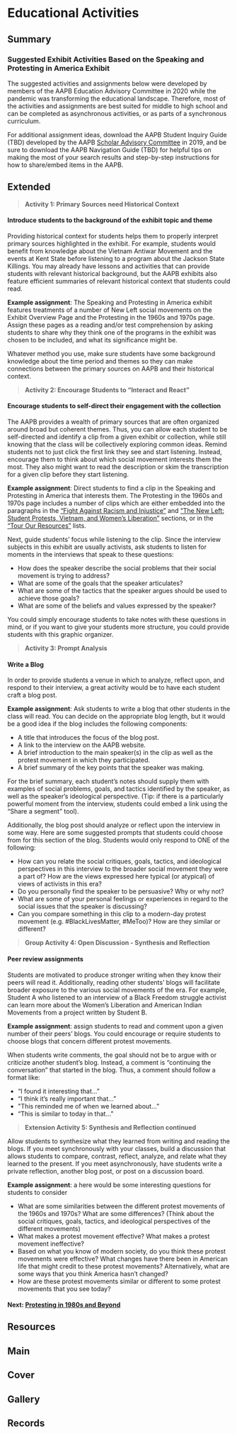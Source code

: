 # Educational Activities

## Summary

### Suggested Exhibit Activities Based on the Speaking and Protesting in America Exhibit
The suggested activities and assignments below were developed by members of the AAPB Education Advisory Committee in 2020 while the pandemic was transforming the educational landscape. Therefore, most of the activities and assignments are best suited for middle to high school and can be completed as asynchronous activities, or as parts of a synchronous curriculum.

For additional assignment ideas, download the AAPB Student Inquiry Guide (TBD) developed by the AAPB [Scholar Advisory Committee](https://americanarchive.org/about-the-american-archive/advisory-committees) in 2019, and be sure to download the AAPB Navigation Guide (TBD) for helpful tips on making the most of your search results and step-by-step instructions for how to share/embed items in the AAPB.

## Extended

> **Activity 1: Primary Sources need Historical Context**
#### Introduce students to the background of the exhibit topic and theme
Providing historical context for students helps them to properly interpret primary sources highlighted in the exhibit. For example, students would benefit from knowledge about the Vietnam Antiwar Movement and the events at Kent State before listening to a program about the Jackson State Killings. You may already have lessons and activities that can provide students with relevant historical background, but the AAPB exhibits also feature efficient summaries of relevant historical context that students could read.

<b>Example assignment</b>: The Speaking and Protesting in America exhibit features treatments of a number of New Left social movements on the Exhibit Overview Page and the Protesting in the 1960s and 1970s page.  Assign these pages as a reading and/or test comprehension by asking students to share why they think one of the programs in the exhibit was chosen to be included, and what its significance might be.

Whatever method you use, make sure students have some background knowledge about the time period and themes so they can make connections between the primary sources on AAPB and their historical context.

> **Activity 2: Encourage Students to “Interact and React”**
#### Encourage students to self-direct their engagement with the collection
The AAPB provides a wealth of primary sources that are often organized around broad but coherent themes.  Thus, you can allow each student to be self-directed and identify a clip from a given exhibit or collection, while still knowing that the class will be collectively exploring common ideas. Remind students not to just click the first link they see and start listening. Instead, encourage them to think about which social movement interests them the most.  They also might want to read the description or skim the transcription for a given clip before they start listening.

<b>Example assignment</b>: Direct students to find a clip in the Speaking and Protesting in America that interests them. The Protesting in the 1960s and 1970s page includes a number of clips which are either embedded into the paragraphs in the [“Fight Against Racism and Injustice”](https://americanarchive.org/exhibits/first-amendment/protests-60s-70s) and [“The New Left: Student Protests, Vietnam, and Women’s Liberation”](https://americanarchive.org/exhibits/first-amendment/protests-60s-70s) sections, or in the [“Tour Our Resources”](https://americanarchive.org/exhibits/first-amendment/protests-60s-70s) lists. 

Next, guide students’ focus while listening to the clip. Since the interview subjects in this exhibit are usually activists, ask students to listen for moments in the interviews that speak to these questions:
<div>
  <ul class="override">
    <li>How does the speaker describe the social problems that their social movement is trying to address?</li>
    <li>What are some of the goals that the speaker articulates?</li>
    <li>What are some of the tactics that the speaker argues should be used to achieve those goals?</li>
    <li>What are some of the beliefs and values expressed by the speaker?</li>
  </ul>
</div>

You could simply encourage students to take notes with these questions in mind, or if you want to give your students more structure, you could provide students with this graphic organizer.

> **Activity 3: Prompt Analysis**
#### Write a Blog
In order to provide students a venue in which to analyze, reflect upon, and respond to their interview, a great activity would be to have each student craft a blog post. 

<b>Example assignment</b>: Ask students to write a blog that other students in the class will read. You can decide on the appropriate blog length, but it would be a good idea if the blog includes the following components:
<div>
  <ul class="override">
    <li>A title that introduces the focus of the blog post.</li>
    <li>A link to the interview on the AAPB website.</li>
    <li>A brief introduction to the main speaker(s) in the clip as well as the protest movement in which they participated.</li>
    <li>A brief summary of the key points that the speaker was making.</li>
  </ul>
</div>

For the brief summary, each student’s notes should supply them with examples of social problems, goals, and tactics identified by the speaker, as well as the speaker’s ideological perspective.  (Tip: if there is a particularly powerful moment from the interview, students could embed a link using the 
“Share a segment” tool).

Additionally, the blog post should analyze or reflect upon the interview in some way. Here are some suggested prompts that students could choose from for this section of the blog. Students would only respond to ONE of the following:
<div>
  <ul class="override">
    <li>How can you relate the social critiques, goals, tactics, and ideological perspectives in this interview to the broader social movement they were a part of? How are the views expressed here typical (or atypical) of views of activists in this era?</li>
    <li>Do you personally find the speaker to be persuasive? Why or why not?</li>
    <li>What are some of your personal feelings or experiences in regard to the social issues that the speaker is discussing?</li>
    <li>Can you compare something in this clip to a modern-day protest movement (e.g. #BlackLivesMatter, #MeToo)? How are they similar or different?</li>
  </ul>
</div>  

> **Group Activity 4: Open Discussion - Synthesis and Reflection**
#### Peer review assignments
Students are motivated to produce stronger writing when they know their peers will read it. Additionally, reading other students’ blogs will facilitate broader exposure to the various social movements of the era.  For example, Student A who listened to an interview of a Black Freedom struggle activist can learn more about the Women’s Liberation and American Indian Movements from a project written by Student B.

<b>Example assignment</b>: assign students to read and comment upon a given number of their peers’ blogs. You could encourage or require students to choose blogs that concern different protest movements.

When students write comments, the goal should not be to argue with or criticize another student’s blog.  Instead, a comment is “continuing the conversation” that started in the blog. Thus, a comment should follow a format like:
<div>
  <ul class="override">
    <li>“I found it interesting that…”</li>
    <li>“I think it’s really important that…”</li>
    <li>"This reminded me of when we learned about…”</li>
    <li>“This is similar to today in that…”</li>
  </ul>
</div> 

> **Extension Activity 5: Synthesis and Reflection continued**
>
Allow students to synthesize what they learned from writing and reading the blogs. If you meet synchronously with your classes, build a discussion that allows students to compare, contrast, reflect, analyze, and relate what they learned to the present. If you meet asynchronously, have students write a private reflection, another blog post, or post on a discussion board.

<b>Example assignment</b>: a here would be some interesting questions for students to consider
<div>
  <ul class="override">
    <li>What are some similarities between the different protest movements of the 1960s and 1970s?  What are some differences? (Think about the social critiques, goals, tactics, and ideological perspectives of the different movements)</li>
    <li>What makes a protest movement effective? What makes a protest movement ineffective?</li>
    <li>Based on what you know of modern society, do you think these protest movements were effective?  What changes have there been in American life that might credit to these protest movements? Alternatively, what are some ways that you think America hasn’t changed?</li>
    <li>How are these protest movements similar or different to some protest movements that you see today?</li>
  </ul>
</div> 

#### Next: [Protesting in 1980s and Beyond](/exhibits/first-amendment/protests-80s-andbeyond)

## Resources

## Main

## Cover

## Gallery

## Records
